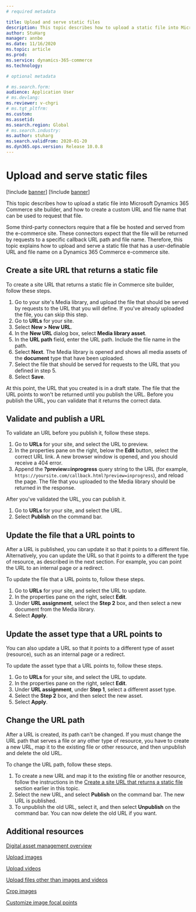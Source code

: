 ```yaml
---
# required metadata

title: Upload and serve static files
description: This topic describes how to upload a static file into Microsoft Dynamics 365 Commerce site builder, and how to create a custom URL and file name that can be used to request that file.
author: StuHarg
manager: annbe
ms.date: 11/16/2020
ms.topic: article
ms.prod: 
ms.service: dynamics-365-commerce
ms.technology: 

# optional metadata

# ms.search.form: 
audience: Application User
# ms.devlang: 
ms.reviewer: v-chgri
# ms.tgt_pltfrm: 
ms.custom: 
ms.assetid: 
ms.search.region: Global
# ms.search.industry: 
ms.author: stuharg
ms.search.validFrom: 2020-01-20
ms.dyn365.ops.version: Release 10.0.8
---
```

# Upload and serve static files

[!include [banner](../includes/banner.md)]
[!include [banner](includes/preview-banner.md)]

This topic describes how to upload a static file into Microsoft Dynamics 365 Commerce site builder, and how to create a custom URL and file name that can be used to request that file.

Some third-party connectors require that a file be hosted and served from the e-commerce site. These connectors expect that the file will be returned by requests to a specific callback URL path and file name. Therefore, this topic explains how to upload and serve a static file that has a user-definable URL and file name on a Dynamics 365 Commerce e-commerce site.

## Create a site URL that returns a static file

To create a site URL that returns a static file in Commerce site builder, follow these steps.

1. Go to your site's Media library, and upload the file that should be served by requests to the URL that you will define. If you've already uploaded the file, you can skip this step.
1. Go to **URLs** for your site.
1. Select **New \> New URL**.
1. In the **New URL** dialog box, select **Media library asset**.
1. In the **URL path** field, enter the URL path. Include the file name in the path.
1. Select **Next**. The Media library is opened and shows all media assets of the **document** type that have been uploaded.
1. Select the file that should be served for requests to the URL that you defined in step 5.
1. Select **Save**.

At this point, the URL that you created is in a draft state. The file that the URL points to won't be returned until you publish the URL. Before you publish the URL, you can validate that it returns the correct data.

## Validate and publish a URL

To validate an URL before you publish it, follow these steps.

1. Go to **URLs** for your site, and select the URL to preview.
2. In the properties pane on the right, below the **Edit** button, select the correct URL link. A new browser window is opened, and you should receive a 404 error.
3. Append the **?preview=inprogress** query string to the URL (for example, `https://yoursite.com/callback.html?preview=inprogress`), and reload the page. The file that you uploaded to the Media library should be returned in the response.

After you've validated the URL, you can publish it.

1. Go to **URLs** for your site, and select the URL.
2. Select **Publish** on the command bar.

## Update the file that a URL points to

After a URL is published, you can update it so that it points to a different file. Alternatively, you can update the URL so that it points to a different the type of resource, as described in the next section. For example, you can point the URL to an internal page or a redirect.

To update the file that a URL points to, follow these steps.

1. Go to **URLs** for your site, and select the URL to update.
1. In the properties pane on the right, select **Edit**.
1. Under **URL assignment**, select the **Step 2** box, and then select a new document from the Media library.
1. Select **Apply**.

## Update the asset type that a URL points to

You can also update a URL so that it points to a different type of asset (resource), such as an internal page or a redirect.

To update the asset type that a URL points to, follow these steps.

1. Go to **URLs** for your site, and select the URL to update.
1. In the properties pane on the right, select **Edit**.
1. Under **URL assignment**, under **Step 1**, select a different asset type.
1. Select the **Step 2** box, and then select the new asset.
1. Select **Apply**.

## Change the URL path

After a URL is created, its path can't be changed. If you must change the URL path that serves a file or any other type of resource, you have to create a new URL, map it to the existing file or other resource, and then unpublish and delete the old URL.

To change the URL path, follow these steps.

1. To create a new URL and map it to the existing file or another resource, follow the instructions in the [Create a site URL that returns a static file](#create-a-site-url-that-returns-a-static-file) section earlier in this topic.
1. Select the new URL, and select **Publish** on the command bar. The new URL is published.
1. To unpublish the old URL, select it, and then select **Unpublish** on the command bar. You can now delete the old URL if you want.

## Additional resources

[Digital asset management overview](dam-overview.md)

[Upload images](dam-upload-images.md)

[Upload videos](dam-upload-video.md)

[Upload files other than images and videos](dam-upload-files.md)

[Crop images](dam-crop-images.md)

[Customize image focal points](dam-custom-focal-point.md)
